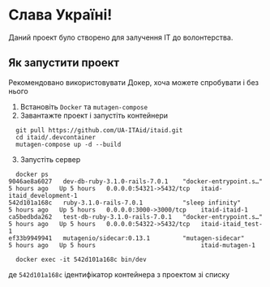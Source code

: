 # Слава Україні!

Даний проект було створено для залучення IT до волонтерства.

## Як запустити проект

Рекомендовано використовувати Докер, хоча можете спробувати і без нього

1. Встановіть `Docker` та `mutagen-compose`
2. Завантажте проект і запустіть контейнери
```shell
  git pull https://github.com/UA-ITAid/itaid.git
  cd itaid/.devcontainer
  mutagen-compose up -d --build
```
3. Запустіть сервер
```shell
  docker ps
9046ae8a6027   dev-db-ruby-3.1.0-rails-7.0.1    "docker-entrypoint.s…" 5 hours ago   Up 5 hours   0.0.0.0:54321->5432/tcp   itaid-itaid_development-1
542d101a168c   ruby-3.1.0-rails-7.0.1           "sleep infinity"       5 hours ago   Up 5 hours   0.0.0.0:3000->3000/tcp    itaid-itaid-1
ca5bedbda262   test-db-ruby-3.1.0-rails-7.0.1   "docker-entrypoint.s…" 5 hours ago   Up 5 hours   0.0.0.0:54322->5432/tcp   itaid-itaid_test-1
ef33b9949941   mutagenio/sidecar:0.13.1         "mutagen-sidecar"      5 hours ago   Up 5 hours                             itaid-mutagen-1

  docker exec -it 542d101a168c bin/dev
```
де `542d101a168c` ідентифікатор контейнера з проектом зі списку
